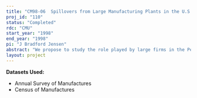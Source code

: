 ```yaml
---
title: "CM98-06  Spillovers from Large Manufacturing Plants in the U.S. & Pennsylvania"
proj_id: "110"
status: "Completed"
rdc: "CMU"
start_year: "1998"
end_year: "1998"
pi: "J Bradford Jensen"
abstract: "We propose to study the role played by large firms in the Pennsylvania economy by analyzing census data on manufacturing firms to determine these firms' economic importance in terms of wages, productivity, and employment. This analysis will include an examination of wages, productivity, capital Investment, exposure to international trade, occupational specialization (production and non-production workers), and job growth among manufacturing firms in the state from 1963 to 1992. We will examine trends through time and compare state and U.S. experiences. We also will look at the existence of spillover effects and determine how they vary by sector and space and through time. The project will generate several new insights important to the scholarly and policy communities. First, it will demonstrate the existence of spillovers and their variations by sector, providing a test of the oft-cited lead firm concept. Second, the study will contribute to the growing body of research chronicling the evolution of mature industrial economies. Third, it will be disseminated to policy makers and form the basis for an evolving dialogue on the role of large firms in regional economies."
layout: project
---
```


**Datasets Used:**

  - Annual Survey of Manufactures 
  - Census of Manufactures 

